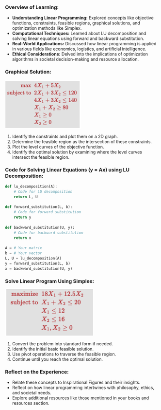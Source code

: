 ### Overview of Learning:
- **Understanding Linear Programming:** Explored concepts like objective functions, constraints, feasible regions, graphical solutions, and optimization methods like Simplex.
- **Computational Techniques:** Learned about LU decomposition and solving linear equations using forward and backward substitution.
- **Real-World Applications:** Discussed how linear programming is applied in various fields like economics, logistics, and artificial intelligence.
- **Ethical Considerations:** Delved into the implications of optimization algorithms in societal decision-making and resource allocation.

### Graphical Solution:
![LP 1](LP1.png)
1. Identify the constraints and plot them on a 2D graph.
2. Determine the feasible region as the intersection of these constraints.
3. Plot the level curves of the objective function.
4. Identify the optimal solution by examining where the level curves intersect the feasible region.

### Code for Solving Linear Equations (y = Ax) using LU Decomposition:
```python
def lu_decomposition(A):
    # Code for LU decomposition
    return L, U

def forward_substitution(L, b):
    # Code for forward substitution
    return y

def backward_substitution(U, y):
    # Code for backward substitution
    return x

A = # Your matrix
b = # Your vector
L, U = lu_decomposition(A)
y = forward_substitution(L, b)
x = backward_substitution(U, y)
```
### Solve Linear Program Using Simplex:
![LP 2](LP2.png)
1. Convert the problem into standard form if needed.
2. Identify the initial basic feasible solution.
3. Use pivot operations to traverse the feasible region.
4. Continue until you reach the optimal solution.

### Reflect on the Experience:
- Relate these concepts to Inspirational Figures and their insights.
- Reflect on how linear programming intertwines with philosophy, ethics, and societal needs.
- Explore additional resources like those mentioned in your books and resources section.
